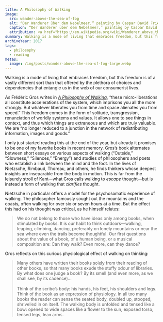 ```yaml
---
title: A Philosophy of Walking
image:
  src: wander-above-the-sea-of-fog
  alt: “Der Wanderer über dem Nebelmeer,” painting by Caspar David Friedrich (1818).
  caption: “Der Wanderer über dem Nebelmeer,” painting by Caspar David Friedrich (1818).
  attribution: <a href="https://en.wikipedia.org/wiki/Wanderer_above_the_Sea_of_Fog#/media/File:Caspar_David_Friedrich_-_Wanderer_above_the_sea_of_fog.jpg">Wikimedia Commons</a>
summary: Walking is a mode of living that embraces freedom, but this freedom is of a vastly different sort than that offered by the plethora of choices and dependencies that entangle us in the web of our consumerist lives.
archiveYear: 2017
tags:
  - philosophy
  - reading
metas:
  image: /img/posts/wander-above-the-sea-of-fog-large.webp
---
```


Walking is a mode of living that embraces freedom, but this freedom is of a vastly different sort than that offered by the plethora of choices and dependencies that entangle us in the web of our consumerist lives.

As Frédéric Gros writes in [_A Philosophy of Walking_](https://www.versobooks.com/books/1865-a-philosophy-of-walking), “these micro-liberations all constitute accelerations of the system, which imprisons you all the more strongly. But whatever liberates you from time and space alienates you from speed.” This freedom comes in the form of solitude, transgression, renunciation of worldly systems and values. It allows one to see things in context, and thus which things are extraneous and which are truly valuable. We are “no longer reduced to a junction in the network of redistributing information, images and goods.”

I only just started reading this at the end of the year, but already it promises to be one of my favorite books in recent memory. Gros’s book alternates between short essays on various aspects of walking (“Outside,” “Slowness,” “Silences,” “Energy”) and studies of philosophers and poets who establish a link between the mind and the foot. In the lives of Nietzsche, Rimbaud, Thoreau, and others, he finds thinkers whose deepest insights are inseparable from the body in motion. This is far from the leisurely stroll of Kant—what Gros calls walking to _escape_ thought—but is instead a form of walking that _clarifies_ thought.

Nietzsche in particular offers a model for the psychosomatic experience of walking. The philosopher famously sought out the mountains and the coasts, often walking for over six or seven hours at a time. But the effect this had on his thought was critical, as he himself relates:

> We do not belong to those who have ideas only among books, when stimulated by books. It is our habit to think outdoors—walking, leaping, climbing, dancing, preferably on lonely mountains or near the sea where even the trails become thoughtful. Our first questions about the value of a book, of a human being, or a musical composition are: Can they walk? Even more, can they dance?

Gros reflects on this curious physiological effect of walking on thinking:

> Many others have written their books solely from their reading of other books, so that many books exude the stuffy odour of libraries. By what does one judge a book? By its smell (and even more, as we shall see, by its cadence)... <br><br> Think of the scribe’s body: his hands, his feet, his shoulders and legs. Think of the book as an expression of physiology. In all too many books the reader can sense the seated body, doubled up, stooped, shrivelled in on itself. The walking body is unfolded and tensed like a bow: opened to wide spaces like a flower to the sun, exposed torso, tensed legs, lean arms.

